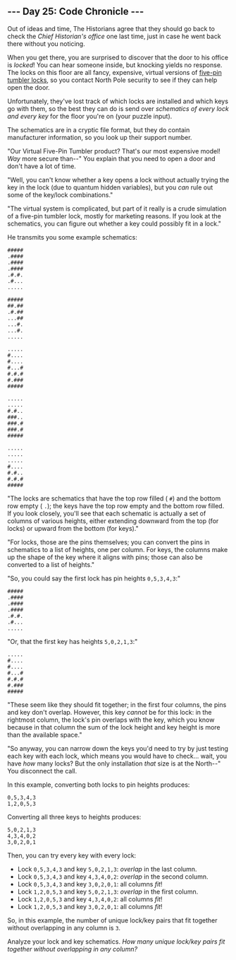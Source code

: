 ## \-\-\- Day 25: Code Chronicle ---

Out of ideas and time, The Historians agree that they should go back to check the _Chief Historian's office_ one last time, just in case he went back there without you noticing.

When you get there, you are surprised to discover that the door to his office is _locked_! You can hear someone inside, but knocking yields no response. The locks on this floor are all fancy, expensive, virtual versions of [five-pin tumbler locks](https://en.wikipedia.org/wiki/Pin_tumbler_lock), so you contact North Pole security to see if they can help open the door.

Unfortunately, they've lost track of which locks are installed and which keys go with them, so the best they can do is send over _schematics of every lock and every key_ for the floor you're on (your puzzle input).

The schematics are in a cryptic file format, but they do contain manufacturer information, so you look up their support number.

"Our Virtual Five-Pin Tumbler product? That's our most expensive model! _Way_ more secure than--" You explain that you need to open a door and don't have a lot of time.

"Well, you can't know whether a key opens a lock without actually trying the key in the lock (due to quantum hidden variables), but you _can_ rule out some of the key/lock combinations."

"The virtual system is complicated, but part of it really is a crude simulation of a five-pin tumbler lock, mostly for marketing reasons. If you look at the schematics, you can figure out whether a key could possibly fit in a lock."

He transmits you some example schematics:

```
#####
.####
.####
.####
.#.#.
.#...
.....

#####
##.##
.#.##
...##
...#.
...#.
.....

.....
#....
#....
#...#
#.#.#
#.###
#####

.....
.....
#.#..
###..
###.#
###.#
#####

.....
.....
.....
#....
#.#..
#.#.#
#####

```

"The locks are schematics that have the top row filled ( `#`) and the bottom row empty ( `.`); the keys have the top row empty and the bottom row filled. If you look closely, you'll see that each schematic is actually a set of columns of various heights, either extending downward from the top (for locks) or upward from the bottom (for keys)."

"For locks, those are the pins themselves; you can convert the pins in schematics to a list of heights, one per column. For keys, the columns make up the shape of the key where it aligns with pins; those can also be converted to a list of heights."

"So, you could say the first lock has pin heights `0,5,3,4,3`:"

```
#####
.####
.####
.####
.#.#.
.#...
.....

```

"Or, that the first key has heights `5,0,2,1,3`:"

```
.....
#....
#....
#...#
#.#.#
#.###
#####

```

"These seem like they should fit together; in the first four columns, the pins and key don't overlap. However, this key _cannot_ be for this lock: in the rightmost column, the lock's pin overlaps with the key, which you know because in that column the sum of the lock height and key height is more than the available space."

"So anyway, you can narrow down the keys you'd need to try by just testing each key with each lock, which means you would have to check... wait, you have _how_ many locks? But the only installation _that_ size is at the North--" You disconnect the call.

In this example, converting both locks to pin heights produces:

```
0,5,3,4,3
1,2,0,5,3

```

Converting all three keys to heights produces:

```
5,0,2,1,3
4,3,4,0,2
3,0,2,0,1

```

Then, you can try every key with every lock:

- Lock `0,5,3,4,3` and key `5,0,2,1,3`: _overlap_ in the last column.
- Lock `0,5,3,4,3` and key `4,3,4,0,2`: _overlap_ in the second column.
- Lock `0,5,3,4,3` and key `3,0,2,0,1`: all columns _fit_!
- Lock `1,2,0,5,3` and key `5,0,2,1,3`: _overlap_ in the first column.
- Lock `1,2,0,5,3` and key `4,3,4,0,2`: all columns _fit_!
- Lock `1,2,0,5,3` and key `3,0,2,0,1`: all columns _fit_!

So, in this example, the number of unique lock/key pairs that fit together without overlapping in any column is `3`.

Analyze your lock and key schematics. _How many unique lock/key pairs fit together without overlapping in any column?_